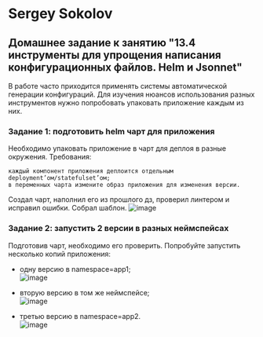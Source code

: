 # Sergey Sokolov
## Домашнее задание к занятию "13.4 инструменты для упрощения написания конфигурационных файлов. Helm и Jsonnet"

В работе часто приходится применять системы автоматической генерации конфигураций. Для изучения нюансов использования разных инструментов нужно попробовать упаковать приложение каждым из них.
### Задание 1: подготовить helm чарт для приложения

Необходимо упаковать приложение в чарт для деплоя в разные окружения. Требования:

    каждый компонент приложения деплоится отдельным deployment’ом/statefulset’ом;
    в переменных чарта измените образ приложения для изменения версии.
Создал чарт, наполнил его из прошлого дз, проверил линтером и исправил ошибки. Собрал шаблон.
![image](https://user-images.githubusercontent.com/93119897/205000181-e6339bbf-a112-40e3-95b0-2ebd065677aa.png)

### Задание 2: запустить 2 версии в разных неймспейсах

Подготовив чарт, необходимо его проверить. Попробуйте запустить несколько копий приложения:

- одну версию в namespace=app1;  
![image](https://user-images.githubusercontent.com/93119897/205000482-89a50d84-e5bf-400d-ac85-e37df171ea50.png)

- вторую версию в том же неймспейсе;  
![image](https://user-images.githubusercontent.com/93119897/205000525-794310c1-98b7-4122-981f-974c88c2bb75.png)

- третью версию в namespace=app2.  
![image](https://user-images.githubusercontent.com/93119897/205000548-1254b9e4-ce11-4629-9da6-6ed3c4e77735.png)

